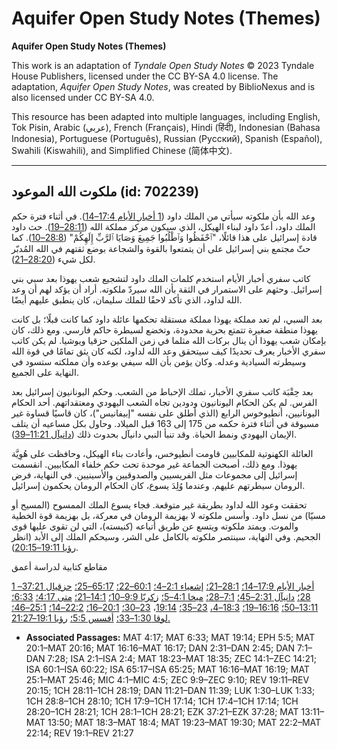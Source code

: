 # Aquifer Open Study Notes (Themes)

**Aquifer Open Study Notes (Themes)**

This work is an adaptation of *Tyndale Open Study Notes* © 2023 Tyndale House Publishers, licensed under the CC BY\-SA 4\.0 license. The adaptation, *Aquifer Open Study Notes*, was created by BiblioNexus and is also licensed under CC BY\-SA 4\.0\.

This resource has been adapted into multiple languages, including English, Tok Pisin, Arabic (عربي), French (Français), Hindi (हिंदी), Indonesian (Bahasa Indonesia), Portuguese (Português), Russian (Русский), Spanish (Español), Swahili (Kiswahili), and Simplified Chinese (简体中文).



--------------------------------

## ملكوت الله الموعود (id: 702239)

وعد الله بأن ملكوته سيأتي من الملك داود ([1 أخبار الأيام 17:4–14](https://ref.ly/1Chr17:4-1Chr17:14)). في أثناء فترة حكم الملك داود، أعدّ داود لبناء الهيكل، الذي سيكون مركز مملكة الله ([28:11–19](https://ref.ly/1Chr28:11-1Chr28:19)). حث داود قادة إسرائيل على هذا قائلًا، "ٱحْفَظُوا وَٱطْلُبُوا جَمِيعَ وَصَايَا ٱلرَّبِّ إِلَهِكُمْ" ([28:8–10](https://ref.ly/1Chr28:8-1Chr28:10)). كما حثّ مجتمع بني إسرائيل على أن يتمتعوا بالقوة والشجاعة بوضع ثقتهم في الله المُدبّر لكل شيء ([28:20–21](https://ref.ly/1Chr28:20-1Chr28:21)).

كاتب سفري أخبار الأيام استخدم كلمات الملك داود لتشجيع شعب يهوذا بعد سبي بني إسرائيل. وحثهم على الاستمرار في الثقة بأن الله سيردّ ملكوته. أراد أن يؤكد لهم أن وعد الله لداود، الذي تأكد لاحقًا للملك سليمان، كان ينطبق عليهم أيضًا.

بعد السبي، لم تعد مملكة يهوذا مملكة مستقلة تحكمها عائلة داود كما كانت قبلًا؛ بل كانت يهوذا منطقة صغيرة تتمتع بحرية محدودة، وتخضع لسيطرة حاكم فارسي. ومع ذلك، كان بإمكان شعب يهوذا أن ينال بركات الله مثلما في زمن الملكين حزقيا ويوشيا. لم يكن كاتب سفري الأخبار يعرف تحديدًا كيف سيتحقق وعد الله لداود، لكنه كان يثق تمامًا في قوة الله وسيطرته السيادية وعدله. وكان يؤمن بأن الله سيفي بوعده وأن مملكته ستسود في النهاية على الجميع.

بعد حِقْبَة كاتب سفري الأخبار، تملك الإحباط من الشعب. وحكم اليونانيون إسرائيل بعد الفرس. لم يكن الحكام اليونانيون ودودين تجاه الشعب اليهودي ومعتقداتهم. أحد الحكام اليونانيين، أنطيوخوس الرابع (الذي أطلق على نفسه "إبيفانيس")، كان قاسيًا قساوة غير مسبوقة في أثناء فترة حكمه من 175 إلى 163 قبل الميلاد. وحاول بكل مساعيه أن يتلف الإيمان اليهودي ونمط الحياة. وقد تنبأ النبي دانيآل بحدوث ذلك ([دانيآل 11:21–39](https://ref.ly/Dan11:21-Dan11:39)).

العائلة الكهنوتية للمكابيين قاومت أنطيوخس، وأعادت بناء الهيكل، وحافظت على هُوِيَّة يهوذا. ومع ذلك، أصبحت الجماعة غير موحدة تحت حكم خلفاء المكابيين. انقسمت إسرائيل إلى مجموعات مثل الفريسيين والصدوقيين والأسينيين. في النهاية، فرض الرومان سيطرتهم عليهم. وعندما وُلِدَ يسوع، كان الحكام الرومان يحكمون إسرائيل.

تحققت وعود الله لداود بطريقة غير متوقعة. فجاء يسوع الملك الممسوح (المسيح أو مسيّا) من نسل داود. وأسس ملكوته لا بهزيمة الرومان في معركة، بل بهزيمة قوة الخطية والموت. ويمتد ملكوته ويتسع عن طريق أتباعه (كنيسته)، التي لن تقوى عليها قوى الجحيم. وفي النهاية، سينتصر ملكوته بالكامل على الشر، وسيحكم الملك إلى الأبد (انظر [رؤيا 19:11–20:15](https://ref.ly/Rev19:11-Rev20:15)).

مقاطع كتابية لدراسة أعمق

[1 أخبار الأيام 17:9–14؛](https://ref.ly/1Chr17:9-1Chr17:14) [28:1–21؛](https://ref.ly/1Chr28:1-1Chr28:21) [إشعياء 2:1–4؛](https://ref.ly/Isa2:1-Isa2:4) [60:1–22؛](https://ref.ly/Isa60:1-Isa60:22) [65:17–25؛](https://ref.ly/Isa65:17-Isa65:25) [حزقيال 37:21–28؛](https://ref.ly/Ezek37:21-Ezek37:28) [دانيآل 2:31–45؛](https://ref.ly/Dan2:31-Dan2:45) [7:1–28؛](https://ref.ly/Dan7:1-Dan7:28) [ميخا 4:1–5؛](https://ref.ly/Mic4:1-Mic4:5) [زكريّا 9:9–10؛](https://ref.ly/Zech9:9-Zech9:10) [14:1–21؛](https://ref.ly/Zech14:1-Zech14:21) [متى 4:17؛](https://ref.ly/Matt4:17) [6:33؛](https://ref.ly/Matt6:33) [13:11–50؛](https://ref.ly/Matt13:11-Matt13:50) [16:16–19؛](https://ref.ly/Matt16:16-Matt16:19) [18:3–4،](https://ref.ly/Matt18:3-Matt18:4) [23–35؛](https://ref.ly/Matt18:23-Matt18:35) [19:14](https://ref.ly/Matt19:14)، [23–30؛](https://ref.ly/Matt19:23-Matt19:30) [20:1–16؛](https://ref.ly/Matt20:1-Matt20:16) [22:2–14؛](https://ref.ly/Matt22:2-Matt22:14) [25:1–46؛](https://ref.ly/Matt25:1-Matt25:46) [لوقا 1:30–33؛](https://ref.ly/Luke1:30-Luke1:33) [أفسس 5:5؛](https://ref.ly/Eph5:5) [رؤيا 19:1–21:27\.](https://ref.ly/Rev19:1-Rev21:27)

* **Associated Passages:** MAT 4:17; MAT 6:33; MAT 19:14; EPH 5:5; MAT 20:1–MAT 20:16; MAT 16:16–MAT 16:17; DAN 2:31–DAN 2:45; DAN 7:1–DAN 7:28; ISA 2:1–ISA 2:4; MAT 18:23–MAT 18:35; ZEC 14:1–ZEC 14:21; ISA 60:1–ISA 60:22; ISA 65:17–ISA 65:25; MAT 16:16–MAT 16:19; MAT 25:1–MAT 25:46; MIC 4:1–MIC 4:5; ZEC 9:9–ZEC 9:10; REV 19:11–REV 20:15; 1CH 28:11–1CH 28:19; DAN 11:21–DAN 11:39; LUK 1:30–LUK 1:33; 1CH 28:8–1CH 28:10; 1CH 17:9–1CH 17:14; 1CH 17:4–1CH 17:14; 1CH 28:20–1CH 28:21; 1CH 28:1–1CH 28:21; EZK 37:21–EZK 37:28; MAT 13:11–MAT 13:50; MAT 18:3–MAT 18:4; MAT 19:23–MAT 19:30; MAT 22:2–MAT 22:14; REV 19:1–REV 21:27

